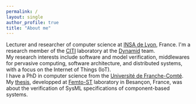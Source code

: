 ```yaml
---
permalink: /
layout: single
author_profile: true
title: "About me"
---
```


Lecturer and researcher of computer science at [INSA de Lyon](http://www.insa-lyon.fr), France. I'm a research member of the [CITI](http://www.citi-lab.fr) laboratory at the [Dynamid](http://dynamid.citi-lab.fr) team.  
My research interests include software and model verification, middlewares for pervasive computing, software architecture, and distributed systems, with a focus on the Internet of Things (IoT).  
I have a PhD in computer science from the [Université de Franche-Comté](http://univ-fcomte.fr). My [thesis](/assets/publis/thesis.pdf), developped at [Femto-ST](http://www.femto-st.fr) laboratory in Besançon, France, was about the verification of SysML specifications of component-based systems.

